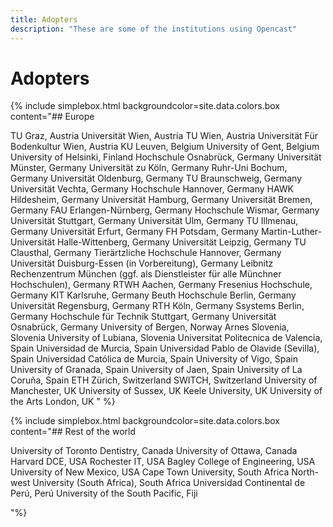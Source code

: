 ```yaml
---
title: Adopters
description: "These are some of the institutions using Opencast"
---
```


# Adopters

{% include simplebox.html backgroundcolor=site.data.colors.box
content="## Europe

TU Graz, Austria
Universität Wien, Austria
TU Wien, Austria
Universität Für Bodenkultur Wien, Austria
KU Leuven, Belgium
University of Gent, Belgium
University of Helsinki, Finland
Hochschule Osnabrück, Germany
Universität Münster, Germany
Universität zu Köln, Germany
Ruhr-Uni Bochum, Germany
Universität Oldenburg, Germany
TU Braunschweig, Germany
Universität Vechta, Germany
Hochschule Hannover, Germany
HAWK Hildesheim, Germany
Universität Hamburg, Germany
Universität Bremen, Germany
FAU Erlangen-Nürnberg, Germany
Hochschule Wismar, Germany
Universität Stuttgart, Germany
Universität Ulm, Germany
TU Illmenau, Germany
Universität Erfurt, Germany
FH Potsdam, Germany
Martin-Luther-Universität Halle-Wittenberg, Germany
Universität Leipzig, Germany
TU Clausthal, Germany
Tierärtzliche Hochschule Hannover, Germany
Universität Duisburg-Essen (in Vorbereitung), Germany
Leibnitz Rechenzentrum München (ggf. als Dienstleister für alle Münchner Hochschulen), Germany
RTWH Aachen, Germany
Fresenius Hochschule, Germany
KIT Karlsruhe, Germany
Beuth Hochschule Berlin, Germany
Universität Regensburg, Germany
RTH Köln, Germany
Ssystems Berlin, Germany
Hochschule für Technik Stuttgart, Germany
Universität Osnabrück, Germany
University of Bergen, Norway
Arnes Slovenia, Slovenia
University of Lubiana, Slovenia
Universitat Politecnica de Valencia, Spain
Universidad de Murcia, Spain
Universidad Pablo de Olavide (Sevilla), Spain
Universidad Católica de Murcia, Spain
University of Vigo, Spain
University of Granada, Spain
University of Jaen, Spain
University of La Coruña, Spain
ETH Zürich, Switzerland
SWITCH, Switzerland
University of Manchester, UK
University of Sussex, UK
Keele University, UK
University of the Arts London, UK
" %}

{% include simplebox.html backgroundcolor=site.data.colors.box
content="## Rest of the world

University of Toronto Dentistry, Canada
University of Ottawa, Canada
Harvard DCE, USA
Rochester IT, USA
Bagley College of Engineering, USA
University of New Mexico, USA
Cape Town University, South Africa
North-west University (South Africa), South Africa
Universidad Continental de Perú, Perú
University of the South Pacific, Fiji

"%}
